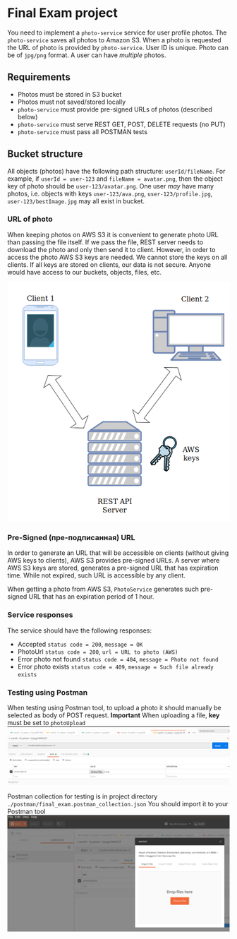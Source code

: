 # Final Exam project

You need to implement a `photo-service` service  for user profile photos. The `photo-service` saves all photos to Amazon S3. 
When a photo is requested the URL of photo is provided by `photo-service`. User ID is unique. Photo can be of `jpg/png` format. A user can have *multiple* photos.

## Requirements
* Photos must be stored in S3 bucket
* Photos must not saved/stored locally
* `photo-service` must provide pre-signed URLs of photos (described below)
* `photo-service` must serve REST GET, POST, DELETE requests (no PUT)
* `photo-service` must pass all POSTMAN tests 

## Bucket structure
All objects (photos) have the following path structure: `userId/fileName`. For example, if `userId = user-123` and `fileName = avatar.png`,
then the object key of photo should be `user-123/avatar.png`. One user *may* have many photos, i.e. objects with keys `user-123/ava.png`, `user-123/profile.jpg`, `user-123/bestImage.jpg` may all exist in bucket.

### URL of photo
When keeping photos on AWS S3 it is convenient to generate photo URL than passing the file itself. If we pass the file, REST server needs to 
download the photo and only then send it to client.
However, in order to access the photo AWS S3 keys are needed. We cannot store the keys on all clients. If all keys are stored on clients, 
our data is not secure. Anyone would have access to our buckets, objects, files, etc.

![REST server](./final_exam.png)

### Pre-Signed (пре-подписанная) URL
In order to generate an URL that will be accessible on clients (without giving AWS keys to clients), AWS S3 
provides pre-signed URLs. A server where AWS S3 keys are stored, generates a pre-signed URL that has expiration time. 
While not expired, such URL is accessible by any client.

When getting a photo from AWS S3, `PhotoService` generates such pre-signed URL that has an expiration period of 1 hour.

### Service responses
The service should have the following responses:
* Accepted `status code = 200`, `message = OK`
* PhotoUrl `status code = 200`, `url = URL to photo (AWS)`
* Error photo not found `status code = 404`, `message = Photo not found`
* Error photo exists `status code = 409`, `message = Such file already exists`


### Testing using Postman
When testing using Postman tool, to upload a photo it should manually be selected as body of POST request.
**Important** When uploading a file, **key** must be set to `photoUpload`
![file upload](./postman/upload-2.png)

Postman collection for testing is in project directory `./postman/final_exam.postman_collection.json`
You should import it to your Postman tool
![import collection](./postman/upload-3.png)